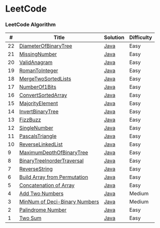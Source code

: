 
LeetCode
========

### LeetCode Algorithm

| #   | Title | Solution                                                                               | Difficulty |
|-----| ----- |----------------------------------------------------------------------------------------| ---------- |
| 22 |[DiameterOfBinaryTree](https://leetcode.com/problems/diameter-of-binary-tree/)| [Java](./java/src/problem22/DiameterOfBinaryTree.java)|Easy|
| 21 |[MissingNumber](https://leetcode.com/problems/missing-number/)| [Java](./java/src/problem21/MissingNumber.java)|Easy|
| 20 |[ValidAnagram](https://leetcode.com/problems/valid-anagram/)| [Java](./java/src/problem20/ValidAnagram.java)|Easy|
| 19 |[RomanToInteger](https://leetcode.com/problems/roman-to-integer/)| [Java](./java/src/problem19/RomanToInteger.java)|Easy|
| 18 |[MergeTwoSortedLists](https://leetcode.com/problems/merge-two-sorted-lists/)| [Java](./java/src/problem18/MergeTwoSortedLists.java)|Easy|
| 17 |[NumberOf1Bits](https://leetcode.com/problems/number-of-1-bits/)| [Java](./java/src/problem17/NumberOf1Bits.java)|Easy|
| 16 |[ConvertSortedArray](https://leetcode.com/problems/convert-sorted-array-to-binary-search-tree/)| [Java](./java/src/problem16/ConvertSortedArray.java)|Easy|
| 15 |[MajorityElement](https://leetcode.com/problems/majority-element/)| [Java](./java/src/problem15/MajorityElement.java)|Easy|
| 14 |[InvertBinaryTree](https://leetcode.com/problems/invert-binary-tree/)| [Java](./java/src/problem14/InvertBinaryTree.java)|Easy|
| 13 |[FizzBuzz](https://leetcode.com/problems/fizz-buzz/)| [Java](./java/src/problem13/FizzBuzz.java)|Easy|
| 12 |[SingleNumber](https://leetcode.com/problems/single-number/)| [Java](./java/src/problem12/SingleNumber.java)|Easy|
| 11 |[PascalsTriangle](https://leetcode.com/problems/pascals-triangle/)| [Java](./java/src/problem11/PascalsTriangle.java)|Easy|
| 10 |[ReverseLinkedList](https://leetcode.com/problems/reverse-linked-list/)| [Java](./java/src/problem10/ReverseLinkedList.java)|Easy|
| 9 |[MaximumDepthOfBinaryTree](https://leetcode.com/problems/maximum-depth-of-binary-tree/)| [Java](./java/src/problem9/MaximumDepthOfBinaryTree.java)|Easy|
| 8 |[BinaryTreeInorderTraversal](https://leetcode.com/problems/binary-tree-inorder-traversal/)| [Java](./java/src/problem8/BinaryTreeInorderTraversal.java)|Easy|
| 7 |[ReverseString](https://leetcode.com/problems/reverse-string/)| [Java](./java/src/problem7/ReverseString.java)|Easy|
| 6 |[Build Array from Permutation](https://leetcode.com/problems/build-array-from-permutation/)| [Java](./java/src/problem6/BuildArrayFromPermutation.java)|Easy|
| 5 |[Concatenation of Array](https://leetcode.com/problems/concatenation-of-array/)| [Java](./java/src/problem5/ConcatenationOfArray.java)|Easy|
| 4 |[Add Two Numbers](https://leetcode.com/problems/add-two-numbers)| [Java](./java/src/problem4/AddTwoNumbers.java)|Medium|
| 3 |[MinNum of Deci-Binary Numbers](https://leetcode.com/problems/palindrome-number)| [Java](./java/src/problem3/MinNumDeciBinaryNum.java)|Medium|
| 2 |[Palindrome Number](https://leetcode.com/problems/palindrome-number)| [Java](./java/src/problem2/PalindromeNumber.java)|Easy|
| 1 |[Two Sum](https://leetcode.com/problems/two-sum/)| [Java](./java/src/problem1/TwoSum.java)|Easy|
